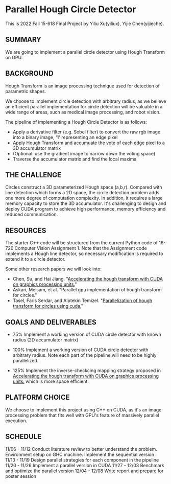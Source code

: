 # Parallel Hough Circle Detector

This is 2022 Fall 15-618 Final Project by Yiliu Xu(yiliux), Yijie Chen(yijieche).

## SUMMARY
We are going to implement a parallel circle detector using Hough Transform on GPU. 

## BACKGROUND
Hough Transform is an image processing technique used for detection of parametric shapes. 

We choose to implement circle detection with arbitrary radius, as we believe an efficient parallel implementation for circle detection will be valuable in a wide range of areas, such as medical image processing, and robot vision.

The pipeline of implementing a Hough Circle Detector is as follows:
- Apply a derivative filter (e.g. Sobel filter) to convert the raw rgb image into a binary image, '1' representing an edge pixel
- Apply Hough Transform and accumuate the vote of each edge pixel to a 3D accumulator matrix
- (Optional: use the gradient image to narrow down the voting space)
- Traverse the accumulator matrix and find the local maxima

## THE CHALLENGE
Circles construct a 3D parameterized Hough space (a,b,r). Compared with line detection which forms a 2D space, the circle detection problem adds one more degree of computation complexity. In addition, it requires a large memory capacity to store the 3D accumulator. It's challenging to design and deploy CUDA program to achieve high performance, memory efficiency and reduced communication. 

## RESOURCES
The starter C++ code will be structured from the current Python code of 16-720 Computer Vision Assignment 1. Note that the Assignment code implements a Hough line detector, so necessary modification is required to extend it to a circle detector. 

Some other research papers we will look into:
- Chen, Su, and Hai Jiang. "[Accelerating the hough transform with CUDA on graphics processing units.](http://worldcomp-proceedings.com/proc/p2011/PDP4179.pdf)"
- Askari, Meisam, et al. "Parallel gpu implementation of hough transform for circles." 
- Tasel, Faris Serdar, and Alptekin Temizel. "[Parallelization of hough transform for circles using cuda.](https://on-demand.gputechconf.com/gtc/2012/posters/P0438_ht_poster_gtc2012.pdf)" 

## GOALS AND DELIVERABLES
- 75% Implement a working version of CUDA circle detector with known radius (2D accumulator matrix)

- 100% Implement a working version of CUDA circle detector with arbitrary radius. Note each part of the pipeline will need to be highly parallelized.

- 125% Implement the inverse-checkcing mapping strategy proposed in [Accelerating the hough transform with CUDA on graphics processing units.](http://worldcomp-proceedings.com/proc/p2011/PDP4179.pdf) which is more space efficient.

## PLATFORM CHOICE
We choose to implement this project using C++ on CUDA, as it's an image processing problem that fits well with GPU's feature of massively parallel execution.

## SCHEDULE
11/06 - 11/12 Conduct literature review to better understand the problem. Environment setup on GHC machine. Implement the sequential version .
11/13 - 11/19 Design parallel strategies for each component in the pipeline
11/20 - 11/26 Implement a parallel version in CUDA
11/27 - 12/03 Benchmark and optimize the parallel version
12/04 - 12/08 Write report and prepare for poster session
